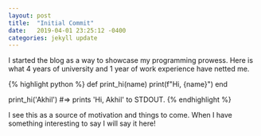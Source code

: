 ```yaml
---
layout: post
title:  "Initial Commit"
date:   2019-04-01 23:25:12 -0400
categories: jekyll update
---
```

I started the blog as a way to showcase my programming prowess.
Here is what 4 years of university and 1 year of work experience have netted me.

{% highlight python %}
def print_hi(name)
  print(f"Hi, {name}")
end

print_hi('Akhil') #=> prints 'Hi, Akhil' to STDOUT.
{% endhighlight %}

I see this as a source of motivation and things to come. 
When I have something interesting to say I will say it here!
